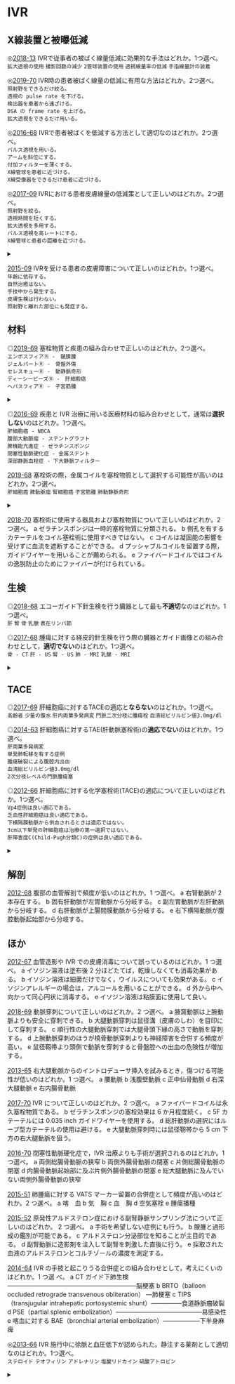 # IVR
## X線装置と被曝低減

◎[2018-13](http://www.radiology.jp/content/files/20180926_2.pdf#page=6)
IVRで従事者の被ばく線量低減に効果的な手法はどれか。1つ選べ。  
`拡大透視の使用` `撮影回数の減少` `2管球装置の使用` `透視線量率の低減` `手指線量計の装着`  

◎[2019-70](http://www.radiology.jp/content/files/20190904_02.pdf#page=25)
IVR時の患者被ばく線量の低減に有用な方法はどれか。2つ選べ。  
`照射野をできるだけ絞る。`  
`透視の pulse rate を下げる。`  
`検出器を患者から遠ざける。`  
`DSA の frame rate を上げる。`  
`拡大透視をできるだけ用いる。`  

◎[2016-68](http://www.radiology.jp/content/files/20160825.pdf#page=25)
IVRで患者被ばくを低減する方法として適切なのはどれか。2つ選べ。  
`パルス透視を用いる。`  
`アームを斜位にする。`  
`付加フィルターを薄くする。`  
`X線管球を患者に近づける。`  
`X線受像器をできるだけ患者に近づける。`  

◎[2017-09](http://www.radiology.jp/content/files/20170904_2.pdf#page=5)
IVRにおける患者皮膚線量の低減策として正しいのはどれか。2つ選べ。  
`照射野を絞る。`  
`透視時間を短くする。`  
`拡大透視を多用する。`  
`パルス透視を高レートにする。`  
`X線管球と患者の距離を近づける。`  


<details>
<summary></summary>

【X線装置と被曝低減 (IVRマニュアル§84)】

- タイプ
    - under-tubeタイプ: 線源が寝台の下, 検出器が寝台の上にあるタイプ.
    - over-tubeタイプ: 線源が寝台の上, 検出器が寝台の下にあるタイプ.
    - 兼用タイプ: Cアームの上下を入れ替えられるタイプ.
- X線装置の検出器
    - FPD(フラットパネルディテクター): X線装置の主流.
    - I.I.(イメージインテンシファイア): より低価格. ただし画質は劣り, 視野辺縁での歪みが生じる. また経年劣化による交換が必要.
- 画質とX線量
    - 透視のパルスレートを減らすとX線量は減る. ただし比例するとは限らない(メーカー側でパルスレートを落とすと1パルスの線量が上がる設定になっていることがある).
- 患者線量の減らし方
    - 検出器を患者に近づける. また, 検出器の拡大使用は避ける.
    - 線源を患者から遠ざける.
    - 照射野を絞る.
    - 手技が長引く場合は, 患者やビーム入射位置を変え, 特定部位の皮膚線量が高くなりすぎないようにする.
    - 推定される最大皮膚線量が**3Gy**以上の場合は線量と部位を記録し, 10-14日後に皮膚への影響を確認するため診察を行う.
- 術者線量とその減らし方
    - 術者被曝のほとんどは患者からの散乱線.
        - 特に前方散乱(=検出器側への散乱)よりも後方散乱(=線源側への散乱)のほうが多い.
    - まず患者線量を減らす.
    - 直接線を浴びない(=照射野に手指などを入れない).
    - 散乱線から距離をとる(=照射野からなるべく距離をとって手技を行う).
    - 強斜位や側方からの透視の場合は, なるべく検出器側に立つ.
    - 防護用具を使用する.
        - 防護衣には0.25-0.35mm鉛当量のものを用いる.
            - 二次線透過率: 0.25mm鉛当量の場合は3.9%(75kV), 6.6%(100kV)
            - 二次線透過率: 0.35mm鉛当量の場合は2.1%(75kV), 5%(100kV)

**こたえ**
- 2018-13: `透視線量率の低減`
- 2019-70: `照射野をできるだけ絞る。`, `透視の pulse rate を下げる。`
- 2016-68: `パルス透視を用いる。`, `X線受像器をできるだけ患者に近づける。`
- 2017-09: `照射野を絞る。`, `透視時間を短くする。`
</details>

[2015-09](http://www.radiology.jp/content/files/20150821.pdf#page=4)
IVRを受ける患者の皮膚障害について正しいのはどれか。1つ選べ。  
`年齢に依存する。`  
`自然治癒はない。`  
`手技中から発生する。`  
`皮膚生検は行わない。`  
`照射野と離れた部位にも発症する。`  



## 材料
◎[2019-69](http://www.radiology.jp/content/files/20190904_02.pdf#page=25)
塞栓物質と疾患の組み合わせで正しいのはどれか。2つ選べ。  
`エンボスフィアⓇ -　髄膜腫`  
`ジェルパートⓇ -　骨盤外傷`  
`セレスキューⓇ -　動静脈奇形`  
`ディーシービーズⓇ -　肝細胞癌`  
`ヘパスフィアⓇ -　子宮筋腫`  


<details>
<summary></summary>

【塞栓物質の種類と適応 (塞栓物質を使いこなす-適応と塞栓術の実際-より)】

- ゼラチンスポンジ
    - 一時的塞栓物質. 数週間で吸収される.
    - 種類: スポンゼル®︎, ゼルフォーム®︎, ジェルパート®︎, セレスキュー®︎の4種類ある.
    - 適応: ジェルパートはHCCに対するTACE, それ以外は止血.
- ビーズ
    - 永久塞栓物質.
    - 種類: エンボスフィア®︎, ヘパスフィア®︎, ディーシービーズ®︎の3種類ある.
    - 適応: ディーシービーズはHCCに対するTACE, それ以外は多血性腫瘍とAVM. ただしヘパスフィアは子宮筋腫には使用できない.
- NBCA
    - 永久塞栓物質.
    - 液体接着剤で, イオン性の物質と接触すると重合する.
- コイル
    - 永久塞栓物質.
    - 適応疾患は多岐にわたる.
- その他の塞栓物質
    - リピオドール: 塞栓効果は一時的 (1ヶ月ほど).
    - EO: 血管内皮を傷害することにより血栓化を惹起する硬化剤. BRTOに用いる.
    - エタノール: 血管を永続的に塞栓できる.
    - ポリカドノール: クリーミーなフォームとして血管内に注入し, 血管内皮を傷害することにより血栓化を行う硬化剤. 下肢静脈瘤に用いる.

**こたえ**
- 2019-69: `エンボスフィアⓇ -　髄膜腫`, `ディーシービーズⓇ -　肝細胞癌`
</details>

◎[2016-69](http://www.radiology.jp/content/files/20160825.pdf#page=25)
疾患と IVR 治療に用いる医療材料の組み合わせとして，通常は**選択しない**のはどれか。1つ選べ。  
`肝細胞癌 - NBCA`  
`腹部大動脈瘤 - ステントグラフト`  
`脾機能亢進症 - ゼラチンスポンジ`  
`閉塞性動脈硬化症 - 金属ステント`  
`深部静脈血栓症 - 下大静脈フィルター`  

[2019-68](http://www.radiology.jp/content/files/20190904_02.pdf#page=24)
塞栓術の際，金属コイルを塞栓物質として選択する可能性が高いのはどれか。2つ選べ。  
`肝細胞癌` `脾動脈瘤` `腎細胞癌` `子宮筋腫` `肺動静脈奇形`  

<details>
<summary></summary>

【目的に応じた塞栓物質の選択 (塞栓物質を使いこなす-適応と塞栓術の実際-より)】

- 標的部位への供血の停止を目的とする場合
    - 他血管との交通がない場合
        - 具体例: 腫瘍に対する塞栓術, 末梢の血管破綻による出血に対する止血
        - 機序: 標的血管さえ塞栓してしまえばよい (塞栓部位より下流への供血は完全に遮断される).
        - 材料: ゼラチンスポンジ, ビーズ
    - 他血管との交通がある場合
        - 機序: すべての供血路を遮断するか, 標的部位全体の血管床を廃絶させる必要がある.
        - 材料: HCCに対するTACEにはリピオドール, AVMに対する塞栓にはエタノールなどを用いる.
- 血行動態の変化を目的とする場合
    - 機序: 血管の一定区間だけを塞栓するが, 末梢は塞栓しない (=組織を乏血状態にしたいわけではない).
    - 材料: 動脈瘤に対するコイルやプラグなど.
    
**こたえ**
- 2016-69: `肝細胞癌 - NBCA`
</details>

[2018-70](http://www.radiology.jp/content/files/20180926_2.pdf#page=26)
塞栓術に使用する器具および塞栓物質について正しいのはどれか。2 つ選べ。
a	 ゼラチンスポンジは一時的塞栓物質に分類される。
b	 側孔を有するカテーテルをコイル塞栓術に使用すべきではない。
c	 コイルは凝固能の影響を受けずに血流を遮断することができる。
d	 プッシャブルコイルを留置する際，ガイドワイヤーを用いることが薦められる。
e   ファイバードコイルではコイルの逸脱防止のためにファイバーが付けられている。




## 生検
◎[2018-68](http://www.radiology.jp/content/files/20180926_2.pdf#page=25)
エコーガイド下針生検を行う臓器として最も**不適切**なのはどれか。1つ選べ。  
`肝` `腎` `骨` `乳腺` `表在リンパ節`  

◎[2017-68](http://www.radiology.jp/content/files/20170904_2.pdf#page=24)
腫瘍に対する経皮的針生検を行う際の臓器とガイド画像との組み合わせとして，**適切でない**のはどれか。1つ選べ。  
`骨 - CT` `肝 - US` `腎 - US` `肺 - MRI` `乳腺 - MRI`  

<details>
<summary></summary>
 
- 2018-68: `骨` 
- 2017-68: `肺 - MRI`
</details>


## TACE
◎[2017-69](http://www.radiology.jp/content/files/20170904_2.pdf#page=25)
肝細胞癌に対するTACEの適応と**ならない**のはどれか。1つ選べ。  
`高齢者` `少量の腹水` `肝内両葉多発病変` `門脈二次分枝に腫瘍栓` `血清総ビリルビン値3.0mg/dl`  

◎[2014-63](http://www.radiology.jp/content/files/1377.pdf#page=22)
肝細胞癌に対するTAE(肝動脈塞栓術)の**適応でない**のはどれか。1つ選べ。  
`肝両葉多発病変`  
`単発肺転移を有する症例`  
`腫瘍破裂による腹腔内出血`  
`血清総ビリルビン値3.0mg/dl`  
`2次分枝レベルの門脈腫瘍塞`  

◎[2012-66](http://www.radiology.jp/content/files/2012_1s_exsam.pdf#page=22)
肝細胞癌に対する化学塞栓術(TACE)の適応について正しいのはどれか。1つ選べ。  
`Vp4症例は良い適応である。`  
`乏血性肝細胞癌は良い適応である。`  
`下横隔膜動脈から供血されるときは適応ではない。`  
`3cm以下単発の肝細胞癌は治療の第一選択ではない。`  
`肝障害度C(Child-Pugh分類C)の症例は良い適応である。`  


<details>
<summary></summary>

【TACEの適応 (レジセミ7)】

- Child-Pugh分類
    - 肝性脳症: なし=1, 軽度=2, 高度=3
    - 腹水: なし=1, 1-3L=2, 3L超=3
    - T-Bil: 2.0未満=1, 2.0-3.0=2, 3.0超=3
    - アルブミン: 3.5超=1, 2.8-3.5=2, 2.8未満=3
    - PT%: 70超=1, 40-70=2, 40未満=3
    - 合計7点未満がA, 合計7点以上10点未満がB, 10点以上がC.

- TACEの適応
    - TACEの適応となる例:
        - Child-Pugh分類がAまたはBかつ, 多発例
        - Child-Pugh分類がAまたはBかつ, 病巣が数個だが3cmを超えている (=RFAの適応とならない)
    - TACEの適応とならない例:
        - T-Bil 3.0mg/dL以上
        - Child-Pugh分類がC
        - 乏血性HCC
        - 門脈主幹部に腫瘍栓がある(Vp4)

**こたえ**
- 2017-69: `血清総ビリルビン値3.0mg/dl`
- 2014-63: `血清総ビリルビン値3.0mg/dl`
- 2012-66: `3cm以下単発の肝細胞癌は治療の第一選択ではない。`
</details>


## 解剖
[2012-68](http://www.radiology.jp/content/files/2012_1s_exsam.pdf#page=23)
腹部の血管解剖で頻度が低いのはどれか。1 つ選べ。
a 右腎動脈が 2 本存在する。
b 固有肝動脈が左胃動脈から分岐する。
c 副左胃動脈が左肝動脈から分岐する。
d 右肝動脈が上腸間膜動脈から分岐する。
e 右下横隔動脈が腹腔動脈起始部から分岐する。


## ほか
[2012-67](http://www.radiology.jp/content/files/2012_1s_exsam.pdf#page=23)
血管造影や IVR での皮膚消毒について誤っているのはどれか。1 つ選べ。
a イソジン溶液は塗布後 2 分ほどたてば，乾燥しなくても消毒効果がある。
b イソジン溶液は細菌だけでなく，ウイルスについても効果がある。
c イソジンアレルギーの場合は，アルコールを用いることができる。
d 外から中へ向かって同心円状に消毒する。
e イソジン溶液は粘膜面に使用して良い。

[2018-69](http://www.radiology.jp/content/files/20180926_2.pdf#page=25)
動脈穿刺について正しいのはどれか。2 つ選べ。
a	 腋窩動脈は上腕動脈よりも安全に穿刺できる。
b	 大腿動脈穿刺は鼠径溝（皮膚のしわ）を目印にして穿刺する。
c	 順行性の大腿動脈穿刺では大腿骨頭下縁の高さで動脈を穿刺する。
d	 上腕動脈穿刺のほうが橈骨動脈穿刺よりも神経障害を合併する頻度が高い。
e	 鼠径靱帯より頭側で動脈を穿刺すると骨盤腔への出血の危険性が増加する。

[2013-65](http://www.radiology.jp/content/files/2013_2s_exsam.pdf#page=22)
右大腿動脈からのイントロデューサ挿入を試みるとき，傷つける可能性が低いのはどれか。1 つ選べ。
a 腰動脈
b 浅腹壁動脈
c 正中仙骨動脈
d 右深大腿動脈
e 右内腸骨動脈

[2017-70](http://www.radiology.jp/content/files/20170904_2.pdf#page=25)
 IVR について正しいのはどれか。2 つ選べ。
a	 ファイバードコイルは永久塞栓物質である。
b	 ゼラチンスポンジの塞栓効果は 6 か月程度続く。
c	 5F カテーテルには 0.035 inch ガイドワイヤーを使用する。
d	 総肝動脈の選択にはループ型カテーテルの使用は避ける。
e	 大腿動脈穿刺時には鼠径靭帯から 5 cm 下方の右大腿動脈を狙う。

[2016-70](http://www.radiology.jp/content/files/20160825.pdf#page=26)
閉塞性動脈硬化症で，IVR 治療よりも手術が選択されるのはどれか。1 つ選べ。
a	 両側総腸骨動脈の狭窄
b	 両側外腸骨動脈の閉塞
c	 片側総腸骨動脈の閉塞
d	 内腸骨動脈起始部に及ぶ片側外腸骨動脈の閉塞
e	 総大腿動脈に及んでいない両側外腸骨動脈の狭窄

[2015-51](http://www.radiology.jp/content/files/20150821.pdf#page=18)
肺腫瘍に対する VATS マーカー留置の合併症として頻度が高いのはどれか。2 つ選べ。
a	 喀　血
b	 気　胸
c	 血　胸
d	 空気塞栓
e	 腫瘍播種

[2015-52](http://www.radiology.jp/content/files/20150821.pdf#page=18)
原発性アルドステロン症における副腎静脈サンプリング法について正しいのはどれか。
2 つ選べ。
a	 手術を希望しない症例にも行う。
b	 腺腫と過形成の鑑別が可能である。
c	 アルドステロン分泌部位を知ることが主目的である。
d	 副腎動脈に造影剤を注入して副腎を刺激した直後に行う。
e	 採取された血液のアルドステロンとコルチゾールの濃度を測定する。

[2014-64](http://www.radiology.jp/content/files/1377.pdf#page=22)
 IVR の手技と起こりうる合併症との組み合わせとして，考えにくいのはどれか。1 つ選
べ。
a CT ガイド下肺生検―――――――――――――――――――――脳梗塞
b BRTO（balloon occluded retrograde transvenous obliteration） ―肺梗塞
c TIPS（transjugular intrahepatic portosystemic shunt）―――――食道静脈瘤破裂
d PSE（partial splenic embolization）――――――――――――――易感染性
e 喀血に対する BAE（bronchial arterial embolization）――――――下半身麻痺

◎[2013-66](http://www.radiology.jp/content/files/2013_2s_exsam.pdf#page=22)
IVR 施行中に徐脈と血圧低下が認められた。静注する薬剤として適切なのはどれか。1つ選べ。  
`ステロイド` `テオフィリン` `アドレナリン` `塩酸リドカイン` `硫酸アトロピン`  

<details>
<summary></summary>
 
- 2013-66: `硫酸アトロピン` 
</details>




